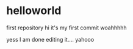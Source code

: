 # helloworld
first repository
hi it's my first commit woahhhhh

yess I am done editing it.... yahooo
